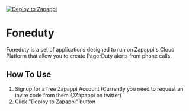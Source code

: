 [![Deploy to Zapappi](https://portal.zapappi.com/content/images/deploy_to_zapappi.png)](https://portal.zapappi.com/Portal/Application/Create?manifestUrl=https://raw.githubusercontent.com/skrusty/foneduty/master/deploy.json)

# Foneduty
Foneduty is a set of applications designed to run on Zapappi's Cloud Platform that allow you to create PagerDuty alerts from phone calls.

## How To Use
1. Signup for a free Zapappi Account (Currently you need to request an invite code from them @Zapappi on twitter)
2. Click "Deploy to Zapappi" button
